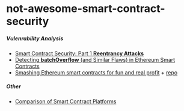 # not-awesome-smart-contract-security

##### Vulenrability Analysis
* [Smart Contract Security: Part 1 **Reentrancy Attacks**](https://hackernoon.com/smart-contract-security-part-1-reentrancy-attacks-ddb3b2429302)
* [Detecting **batchOverflow** (and Similar Flaws) in Ethereum Smart Contracts](https://media.consensys.net/detecting-batchoverflow-and-similar-flaws-in-ethereum-smart-contracts-93cf5a5aaac8)
* [Smashing Ethereum smart contracts for fun and real profit](https://github.com/b-mueller/smashing-smart-contracts/blob/master/smashing-smart-contracts-1of1.pdf) + [repo](https://github.com/b-mueller/smashing-smart-contracts)

##### Other
* [Comparison of Smart Contract Platforms](https://hackernoon.com/comparison-of-smart-contract-platforms-2796e34673b7)
